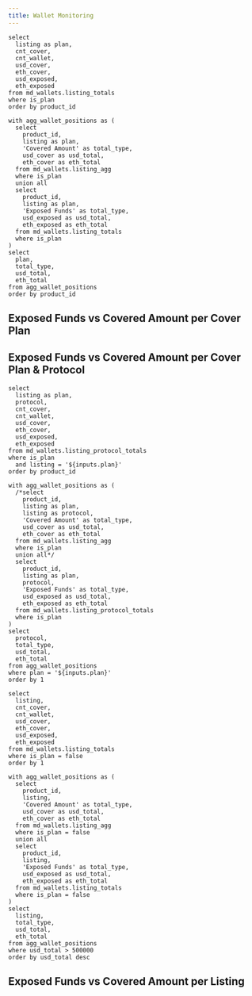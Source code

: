 ```yaml
---
title: Wallet Monitoring
---
```


```plan_cover_list
select
  listing as plan,
  cnt_cover,
  cnt_wallet,
  usd_cover,
  eth_cover,
  usd_exposed,
  eth_exposed
from md_wallets.listing_totals
where is_plan
order by product_id
```

```plan_cover_stack
with agg_wallet_positions as (
  select
    product_id,
    listing as plan,
    'Covered Amount' as total_type,
    usd_cover as usd_total,
    eth_cover as eth_total
  from md_wallets.listing_agg
  where is_plan
  union all
  select
    product_id,
    listing as plan,
    'Exposed Funds' as total_type,
    usd_exposed as usd_total,
    eth_exposed as eth_total
  from md_wallets.listing_totals
  where is_plan
)
select
  plan,
  total_type,
  usd_total,
  eth_total
from agg_wallet_positions
order by product_id
```

## Exposed Funds vs Covered Amount per Cover Plan

<DataTable data={plan_cover_list} totalRow=true>
  <Column id=plan title="plan" totalAgg="grand total"/>
  <Column id=cnt_cover title="# covers" />
  <Column id=cnt_wallet title="# wallets" />
  <Column id=usd_cover title="cover ($)" fmt=num0/>
  <Column id=eth_cover title="cover (Ξ)" fmt=num0/>
  <Column id=usd_exposed title="funds exposed ($)" fmt=num0 contentType=colorscale colorScale=negative />
  <Column id=eth_exposed title="funds exposed (Ξ)" fmt=num0 contentType=colorscale colorScale=negative />
</DataTable>

<Tabs>
  <Tab label='USD'>
    <BarChart data={plan_cover_stack} title='Totals' x=plan y=usd_total yFmt=usd0k series=total_type swapXY=true type=grouped sort=false />
  </Tab>
  <Tab label='ETH'>
    <BarChart data={plan_cover_stack} title='Totals' x=plan y=eth_total yFmt=num0 series=total_type swapXY=true type=grouped sort=false />
  </Tab>
</Tabs>

## Exposed Funds vs Covered Amount per Cover Plan & Protocol

<ButtonGroup name=plan title="Select Plan">
    <ButtonGroupItem valueLabel="Entry Cover" value="Entry Cover" default />
    <ButtonGroupItem valueLabel="Essential Cover" value="Essential Cover" />
    <ButtonGroupItem valueLabel="Elite Cover" value="Elite Cover" />
</ButtonGroup>

```plan_cover_protocol_list
select
  listing as plan,
  protocol,
  cnt_cover,
  cnt_wallet,
  usd_cover,
  eth_cover,
  usd_exposed,
  eth_exposed
from md_wallets.listing_protocol_totals
where is_plan
  and listing = '${inputs.plan}'
order by product_id
```

```plan_cover_protocol_stack
with agg_wallet_positions as (
  /*select
    product_id,
    listing as plan,
    listing as protocol,
    'Covered Amount' as total_type,
    usd_cover as usd_total,
    eth_cover as eth_total
  from md_wallets.listing_agg
  where is_plan
  union all*/
  select
    product_id,
    listing as plan,
    protocol,
    'Exposed Funds' as total_type,
    usd_exposed as usd_total,
    eth_exposed as eth_total
  from md_wallets.listing_protocol_totals
  where is_plan
)
select
  protocol,
  total_type,
  usd_total,
  eth_total
from agg_wallet_positions
where plan = '${inputs.plan}'
order by 1
```

<DataTable data={plan_cover_protocol_list} totalRow=true search=true>
  <Column id=plan title="plan" totalAgg="grand total" />
  <Column id=protocol title="protocol"/>
  <Column id=usd_cover title="cover ($)" fmt='#,##0.00' totalAgg=mean />
  <Column id=eth_cover title="cover (Ξ)" fmt='#,##0.00' totalAgg=mean />
  <Column id=usd_exposed title="funds exposed ($)" fmt='#,##0.00' totalAgg=sum contentType=colorscale colorScale=negative />
  <Column id=eth_exposed title="funds exposed (Ξ)" fmt='#,##0.0000' totalAgg=sum contentType=colorscale colorScale=negative />
</DataTable>

<Tabs>
  <Tab label='USD'>
    <BarChart data={plan_cover_protocol_stack} title='Totals' x=total_type y=usd_total series=protocol swapXY=true yFmt=usd2 >
      <ReferenceLine data={plan_cover_protocol_list} y=usd_cover color=red label=covered lineColor=red lineWidth=3 labelPosition=aboveCenter />
    </BarChart>
  </Tab>
  <Tab label='ETH'>
    <BarChart data={plan_cover_protocol_stack} title='Totals' x=total_type y=eth_total series=protocol swapXY=true yFmt=num4 >
      <ReferenceLine data={plan_cover_protocol_list} y=eth_cover color=red label=covered lineColor=red lineWidth=3 labelPosition=aboveCenter />
    </BarChart>
  </Tab>
</Tabs>

```listing_list
select
  listing,
  cnt_cover,
  cnt_wallet,
  usd_cover,
  eth_cover,
  usd_exposed,
  eth_exposed
from md_wallets.listing_totals
where is_plan = false
order by 1
```

```listing_stack
with agg_wallet_positions as (
  select
    product_id,
    listing,
    'Covered Amount' as total_type,
    usd_cover as usd_total,
    eth_cover as eth_total
  from md_wallets.listing_agg
  where is_plan = false
  union all
  select
    product_id,
    listing,
    'Exposed Funds' as total_type,
    usd_exposed as usd_total,
    eth_exposed as eth_total
  from md_wallets.listing_totals
  where is_plan = false
)
select
  listing,
  total_type,
  usd_total,
  eth_total
from agg_wallet_positions
where usd_total > 500000
order by usd_total desc
```

## Exposed Funds vs Covered Amount per Listing

<DataTable data={listing_list} totalRow=true>
  <Column id=listing title="listing" totalAgg="grand total"/>
  <Column id=cnt_cover title="# covers" />
  <Column id=usd_cover title="cover ($)" fmt=num0/>
  <Column id=eth_cover title="cover (Ξ)" fmt=num0/>
  <Column id=usd_exposed title="funds exposed ($)" fmt=num0 contentType=colorscale colorScale=negative />
  <Column id=eth_exposed title="funds exposed (Ξ)" fmt=num0 contentType=colorscale colorScale=negative />
</DataTable>

<Tabs>
  <Tab label='USD'>
    <BarChart data={listing_stack} title='Totals above $0.5M' x=listing y=usd_total yFmt=usd0m yLog=true series=total_type swapXY=true type=grouped sort=false />
  </Tab>
  <Tab label='ETH'>
    <BarChart data={listing_stack} title='Totals above $0.5M' x=listing y=eth_total yFmt=num0 yLog=true series=total_type swapXY=true type=grouped sort=false />
  </Tab>
</Tabs>

<LastRefreshed prefix="Data last updated"/>
